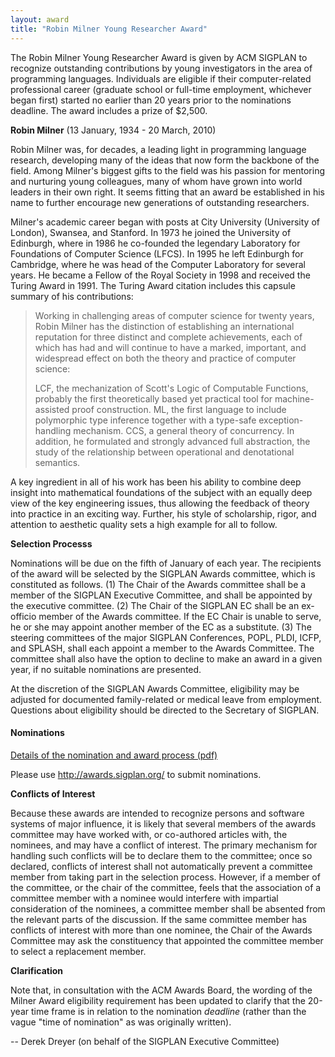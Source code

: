 ```yaml
---
layout: award
title: "Robin Milner Young Researcher Award"
---
```

The Robin Milner Young Researcher Award is given by ACM SIGPLAN to
recognize outstanding contributions by young investigators in the
area of programming languages. Individuals are eligible if their
computer-related professional career (graduate school or full-time
employment, whichever began first) started no earlier than 20 years
prior to the nominations deadline. The award includes a prize of $2,500.

**Robin Milner** (13 January, 1934 - 20 March, 2010)

Robin Milner was, for decades, a leading light in programming
language research, developing many of the ideas that now form the
backbone of the field. Among Milner's biggest gifts to the field
was his passion for mentoring and nurturing young colleagues, many
of whom have grown into world leaders in their own right. It seems
fitting that an award be established in his name to further
encourage new generations of outstanding researchers.

Milner's academic career began with posts at City University
(University of London), Swansea, and Stanford. In 1973 he joined
the University of Edinburgh, where in 1986 he co-founded the
legendary Laboratory for Foundations of Computer Science (LFCS). In
1995 he left Edinburgh for Cambridge, where he was head of the
Computer Laboratory for several years. He became a Fellow of the
Royal Society in 1998 and received the Turing Award in 1991. The
Turing Award citation includes this capsule summary of his
contributions:

> Working in challenging areas of computer science for twenty years,
> Robin Milner has the distinction of establishing an international
> reputation for three distinct and complete achievements, each of
> which has had and will continue to have a marked, important, and
> widespread effect on both the theory and practice of computer
> science:
> 
> LCF, the mechanization of Scott's Logic of Computable Functions,
> probably the first theoretically based yet practical tool for
> machine-assisted proof construction.
> ML, the first language to include polymorphic type inference
> together with a type-safe exception-handling mechanism.
> CCS, a general theory of concurrency.
> In addition, he formulated and strongly advanced full abstraction,
> the study of the relationship between operational and denotational
> semantics.

A key ingredient in all of his work has been his ability to combine
deep insight into mathematical foundations of the subject with an
equally deep view of the key engineering issues, thus allowing the
feedback of theory into practice in an exciting way. Further, his
style of scholarship, rigor, and attention to aesthetic quality
sets a high example for all to follow.  

**Selection Processs**

Nominations will be due on the fifth of January of each year. The
recipients of the award will be selected by the SIGPLAN Awards
committee, which is constituted as follows. (1) The Chair of the
Awards committee shall be a member of the SIGPLAN Executive
Committee, and shall be appointed by the executive committee. (2)
The Chair of the SIGPLAN EC shall be an ex-officio member of the
Awards committee. If the EC Chair is unable to serve, he or she may
appoint another member of the EC as a substitute. (3) The steering
committees of the major SIGPLAN Conferences, POPL, PLDI, ICFP, and
SPLASH, shall each appoint a member to the Awards Committee. The
committee shall also have the option to decline to make an award in
a given year, if no suitable nominations are presented.
 
At the discretion of the SIGPLAN Awards Committee, eligibility may
be adjusted for documented family-related or medical leave from
employment. Questions about eligibility should be directed to the
Secretary of SIGPLAN.  

#### Nominations

[Details of the nomination and award process (pdf)](/sites/default/files/award-nominations.pdf)

Please use <http://awards.sigplan.org/> to submit nominations.

**Conflicts of Interest**

Because these awards are intended to recognize persons and software systems of major influence, it is likely that several members of the awards committee may have worked with, or co-authored articles with, the nominees, and may have a conflict of interest. The primary mechanism for handling such conflicts will be to declare them to the committee; once so declared, conflicts of interest shall not automatically prevent a committee member from taking part in the selection process. However, if a member of the committee, or the chair of the committee, feels that the association of a committee member with a nominee would interfere with impartial consideration of the nominees, a committee member shall be absented from the relevant parts of the discussion. If the same committee member has conflicts of interest with more than one nominee, the Chair of the Awards Committee may ask the constituency that appointed the committee member to select a replacement member.

**Clarification**

Note that, in consultation with the ACM Awards Board, the wording of
the Milner Award eligibility requirement has been updated to clarify
that the 20-year time frame is in relation to the nomination
*deadline* (rather than the vague "time of nomination" as was
originally written).

-- Derek Dreyer (on behalf of the SIGPLAN Executive Committee)
